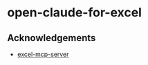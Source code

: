 # open-claude-for-excel

## Acknowledgements

- [excel-mcp-server](https://github.com/haris-musa/excel-mcp-server)
